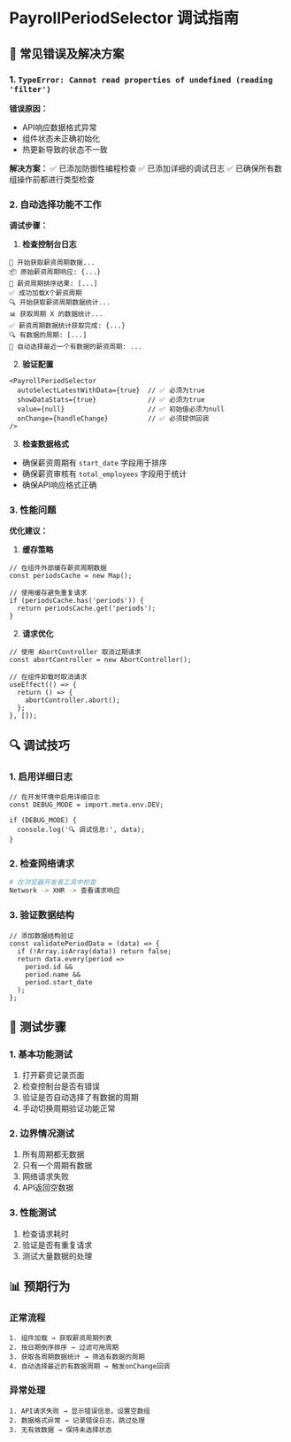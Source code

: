 # PayrollPeriodSelector 调试指南

## 🐛 常见错误及解决方案

### 1. `TypeError: Cannot read properties of undefined (reading 'filter')`

**错误原因：**
- API响应数据格式异常
- 组件状态未正确初始化
- 热更新导致的状态不一致

**解决方案：**
✅ 已添加防御性编程检查
✅ 已添加详细的调试日志
✅ 已确保所有数组操作前都进行类型检查

### 2. 自动选择功能不工作

**调试步骤：**

1. **检查控制台日志**
```
🚀 开始获取薪资周期数据...
📦 原始薪资周期响应: {...}
📅 薪资周期排序结果: [...]
✅ 成功加载X个薪资周期
🔍 开始获取薪资周期数据统计...
📊 获取周期 X 的数据统计...
✅ 薪资周期数据统计获取完成: {...}
🔍 有数据的周期: [...]
🎯 自动选择最近一个有数据的薪资周期: ...
```

2. **验证配置**
```tsx
<PayrollPeriodSelector
  autoSelectLatestWithData={true}  // ✅ 必须为true
  showDataStats={true}             // ✅ 必须为true
  value={null}                     // ✅ 初始值必须为null
  onChange={handleChange}          // ✅ 必须提供回调
/>
```

3. **检查数据格式**
- 确保薪资周期有 `start_date` 字段用于排序
- 确保薪资审核有 `total_employees` 字段用于统计
- 确保API响应格式正确

### 3. 性能问题

**优化建议：**

1. **缓存策略**
```tsx
// 在组件外部缓存薪资周期数据
const periodsCache = new Map();

// 使用缓存避免重复请求
if (periodsCache.has('periods')) {
  return periodsCache.get('periods');
}
```

2. **请求优化**
```tsx
// 使用 AbortController 取消过期请求
const abortController = new AbortController();

// 在组件卸载时取消请求
useEffect(() => {
  return () => {
    abortController.abort();
  };
}, []);
```

## 🔍 调试技巧

### 1. 启用详细日志
```tsx
// 在开发环境中启用详细日志
const DEBUG_MODE = import.meta.env.DEV;

if (DEBUG_MODE) {
  console.log('🔍 调试信息:', data);
}
```

### 2. 检查网络请求
```bash
# 在浏览器开发者工具中检查
Network -> XHR -> 查看请求响应
```

### 3. 验证数据结构
```tsx
// 添加数据结构验证
const validatePeriodData = (data) => {
  if (!Array.isArray(data)) return false;
  return data.every(period => 
    period.id && 
    period.name && 
    period.start_date
  );
};
```

## 🚀 测试步骤

### 1. 基本功能测试
1. 打开薪资记录页面
2. 检查控制台是否有错误
3. 验证是否自动选择了有数据的周期
4. 手动切换周期验证功能正常

### 2. 边界情况测试
1. 所有周期都无数据
2. 只有一个周期有数据
3. 网络请求失败
4. API返回空数据

### 3. 性能测试
1. 检查请求耗时
2. 验证是否有重复请求
3. 测试大量数据的处理

## 📊 预期行为

### 正常流程
```
1. 组件加载 → 获取薪资周期列表
2. 按日期倒序排序 → 过滤可用周期
3. 获取各周期数据统计 → 筛选有数据的周期
4. 自动选择最近的有数据周期 → 触发onChange回调
```

### 异常处理
```
1. API请求失败 → 显示错误信息，设置空数组
2. 数据格式异常 → 记录错误日志，跳过处理
3. 无有效数据 → 保持未选择状态
``` 